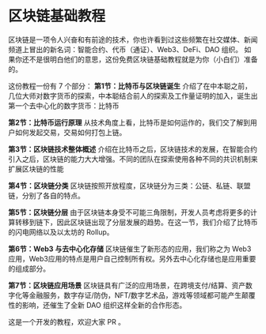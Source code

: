 # 区块链基础教程

区块链是一项令人兴奋和有前途的技术，你也许看到过这些频繁在社交媒体、新闻频道上冒出的新名词：智能合约、代币（通证）、Web3、DeFi、DAO 组织。
如果你还不是很明白他们的意思，这份免费区块链基础教程就是为你（小白们）准备的。


这份教程一份有 7 个部分：
**第1节：比特币与区块链诞生**
  介绍了在中本聪之前，几位大师对数字货币的探索，中本聪结合前人的探索及工作量证明的加入，诞生出第一个去中心化的数字货币：比特币

**第2节：比特币运行原理**
  从技术角度上看，比特币是如何运作的，我们交了解到用户如何发起交易，交易如何打包上链。

**第3节：区块链技术整体概述**
  介绍在比特币之后，区块链技术的发展，在智能合约引入之后，区块链的能力大大增强。不同的团队在探索使用各种不同的共识机制来扩展区块链的性能

**第4节：区块链分类**
   区块链按照开放程度，区块链分为三类：公链、私链、联盟链，分别了各自的特点。

**第5节：区块链分层**
   由于区块链本身受不可能三角限制，开发人员考虑将更多的计算转移到链下，因此区块链出现了分层发展的趋势。在这一节，我们介绍了比特币的闪电网络以及以太坊的 Rollup。

**第6节：Web3 与去中心化存储**
   区块链催生了新形态的应用，我们称之为 Web3 应用，Web3应用的特点是用户自己控制所有权。另外去中心化存储也是应用重要的组成部分。

**第7节：区块链应用场景**
   区块链具有广泛的应用场景，在跨境支付/结算、资产数字化等金融服务，数字存证/防伪，NFT/数字艺术品，游戏等领域都可能产生颠覆性的影响，还催生了全新 DAO 组织这样全新的合作形态。



这是一个开发的教程，欢迎大家 PR 。

